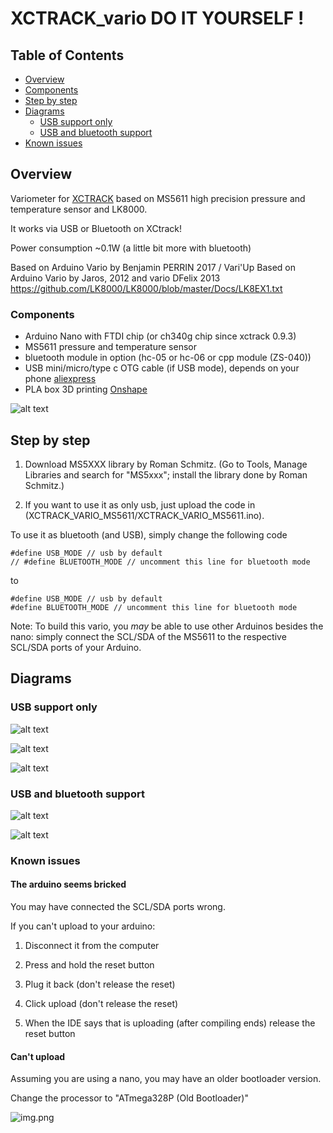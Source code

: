 # XCTRACK_vario DO IT YOURSELF !

## Table of Contents

- [Overview](#overview)
- [Components](#components)
- [Step by step](#step-by-step)
- [Diagrams](#diagrams)
    * [USB support only](#usb-support-only)
    * [USB and bluetooth support](#usb-and-bluetooth-support)
- [Known issues](#known-issues)
  
## Overview 

Variometer for [XCTRACK](https://xctrack.org/) based on MS5611 high precision pressure and temperature sensor and LK8000.

It works via USB or Bluetooth on XCtrack!

Power consumption ~0.1W (a little bit more with bluetooth)

Based on Arduino Vario by Benjamin PERRIN 2017 / Vari'Up
Based on Arduino Vario by Jaros, 2012 and vario DFelix 2013
https://github.com/LK8000/LK8000/blob/master/Docs/LK8EX1.txt

### Components
- Arduino Nano with FTDI chip (or ch340g chip since xctrack 0.9.3)
- MS5611 pressure and temperature sensor
- bluetooth module in option (hc-05 or hc-06 or cpp module (ZS-040))
- USB mini/micro/type c OTG cable (if USB mode), depends on your phone
<a href="https://my.aliexpress.com/wishlist/shared.htm?groupId=100000009108834" target="_blank">aliexpress</a>
- PLA box 3D printing
<a href="https://cad.onshape.com/documents/8ec970df0f91cd7f4dafb0b8/w/81f5e80ab2d84901aa8e29be/e/2df0103f0eb100d6330b3609" target="_blank">Onshape</a>
  
![alt text](img/xctrack512.jpg)

## Step by step

1) Download MS5XXX library by Roman Schmitz. (Go to Tools, Manage Libraries and search for "MS5xxx"; install the library done by  Roman Schmitz.)

1) If you want to use it as only usb, just upload the code in (XCTRACK_VARIO_MS5611/XCTRACK_VARIO_MS5611.ino).

To use it as bluetooth (and USB), simply change the following code

```
#define USB_MODE // usb by default
// #define BLUETOOTH_MODE // uncomment this line for bluetooth mode
```

to

```
#define USB_MODE // usb by default
#define BLUETOOTH_MODE // uncomment this line for bluetooth mode
```

Note: To build this vario, you *may* be able to use other Arduinos besides the nano: simply connect the SCL/SDA of the MS5611 to the respective SCL/SDA ports of your Arduino.

## Diagrams

### USB support only

![alt text](img/vario_MS5611.png)

![alt text](img/usb-mini_soldered.jpg)

![alt text](img/usb-c_soldered.jpg)

### USB and bluetooth support

![alt text](img/vario_MS5611_bluetooth.png)

![alt text](img/usb-mini_bluetooth_soldered.jpg)


### Known issues

#### The arduino seems bricked
You may have connected the SCL/SDA ports wrong. 

If you can't upload to your arduino:

1) Disconnect it from the computer 
   
1) Press and hold the reset button

1) Plug it back (don't release the reset)
   
1) Click upload (don't release the reset)
   
1) When the IDE says that is uploading (after compiling ends) release the reset button

#### Can't upload
Assuming you are using a nano, you may have an older bootloader version. 

Change the processor to "ATmega328P (Old Bootloader)" 

![img.png](img/old-bootloader.png)